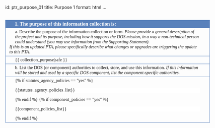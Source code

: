 id: ptr_purpose_01
title: Purpose 1
format: html
...

<style>
  .dos-pta-form {
    font-family: TimesNewRoman, Times, serif;
    width: 650px;
    margin: auto;
  }

  .dos-pta-form h2 {
    font-size: 12pt;
    font-family: TimesNewRoman, Times, serif;
    background-color: rgb(89, 129, 187);
    padding: 4px 30px 4px 30px;
    color: white;
    font-weight: bold;
    margin: 0px 0px 0px 0px;
    margin-top: 2em;
  }

  .dos-pta-form .cell-full {
    border-left: 1px solid rgb(89, 129, 187);
    border-right: 1px solid rgb(89, 129, 187);
    border-bottom: 1px solid rgb(89, 129, 187);padding: 4px 30px 4px 30px;
    font-family: TimesNewRoman, Times, serif;
  }

  .dos-pta-form .cell-left {
    border-left: 1px solid rgb(89, 129, 187);
    border-bottom: 1px solid rgb(89, 129, 187);
    padding: 4px 30px 4px 30px;
    width: 49.5%;
    display: table-cell;
    height: 100%;
  }

  .dos-pta-form .cell-right {
    border-left: 1px solid rgb(89, 129, 187);
    border-right: 1px solid rgb(89, 129, 187);
    border-bottom: 1px solid rgb(89, 129, 187);
    padding: 4px 30px 4px 30px;
    width: 49.5%;
    display: table-cell;
    height: 100%;
    vertical-align: top;
  }
</style>

<div class="dos-pta-form">

  <h2>1. The purpose of this information collection is:</h2>

  <div class="cell-full">
    a. Describe the purpose of the information collection or form. <i>Please provide a general description of the project and its purpose, including how it supports the DOS mission, in a way a non-technical person could understand (you may use information from the Supporting Statement).</i>
    <div style="margin-left: -18px;">
    <i>If this is an updated PTA, please specifically describe what changes or upgrades are triggering the update to this PTA.</i>
    </div>
  </div>
  <div class="cell-full">
    {{ collection_purpose|safe }}
  </div>

  <div class="cell-full">
    b. List the DOS (or component) authorities to collect, store, and use this information. <i>If this information will be stored and used by a specific DOS component, list the component-specific authorities.</i>
  </div>
  <div class="cell-full">
    {% if statutes_agency_policies == "yes" %}
    <pre style="background-color: white; border: 0px solid black; font-family: TimesNewRoman, Times, serif;">{{statutes_agency_policies_list}}</pre>
    {% endif %}
    {% if component_policies == "yes" %}
    <pre style="background-color: white; border: 0px solid black; font-family: TimesNewRoman, Times, serif;">{{component_policies_list}}</pre>
    {% endif %}
  </div>

</div>
